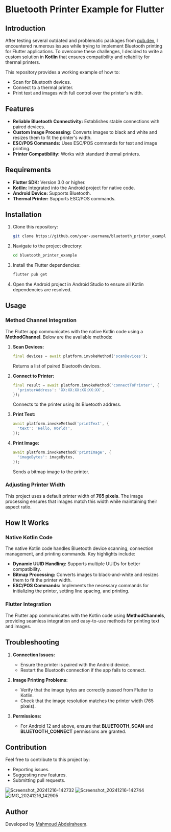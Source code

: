 # Bluetooth Printer Example for Flutter

## Introduction
After testing several outdated and problematic packages from [pub.dev](https://pub.dev), I encountered numerous issues while trying to implement Bluetooth printing for Flutter applications. To overcome these challenges, I decided to write a custom solution in **Kotlin** that ensures compatibility and reliability for thermal printers.

This repository provides a working example of how to:

- Scan for Bluetooth devices.
- Connect to a thermal printer.
- Print text and images with full control over the printer's width.

## Features
- **Reliable Bluetooth Connectivity:** Establishes stable connections with paired devices.
- **Custom Image Processing:** Converts images to black and white and resizes them to fit the printer's width.
- **ESC/POS Commands:** Uses ESC/POS commands for text and image printing.
- **Printer Compatibility:** Works with standard thermal printers.

## Requirements

- **Flutter SDK:** Version 3.0 or higher.
- **Kotlin:** Integrated into the Android project for native code.
- **Android Device:** Supports Bluetooth.
- **Thermal Printer:** Supports ESC/POS commands.

## Installation
1. Clone this repository:
   ```bash
   git clone https://github.com/your-username/bluetooth_printer_example.git
   ```

2. Navigate to the project directory:
   ```bash
   cd bluetooth_printer_example
   ```

3. Install the Flutter dependencies:
   ```bash
   flutter pub get
   ```

4. Open the Android project in Android Studio to ensure all Kotlin dependencies are resolved.

## Usage

### Method Channel Integration
The Flutter app communicates with the native Kotlin code using a **MethodChannel**. Below are the available methods:

1. **Scan Devices:**
   ```dart
   final devices = await platform.invokeMethod('scanDevices');
   ```

   Returns a list of paired Bluetooth devices.

2. **Connect to Printer:**
   ```dart
   final result = await platform.invokeMethod('connectToPrinter', {
     'printerAddress': 'XX:XX:XX:XX:XX:XX',
   });
   ```

   Connects to the printer using its Bluetooth address.

3. **Print Text:**
   ```dart
   await platform.invokeMethod('printText', {
     'text': 'Hello, World!',
   });
   ```

4. **Print Image:**
   ```dart
   await platform.invokeMethod('printImage', {
     'imageBytes': imageBytes,
   });
   ```
   Sends a bitmap image to the printer.

### Adjusting Printer Width
This project uses a default printer width of **765 pixels**. The image processing ensures that images match this width while maintaining their aspect ratio.

## How It Works

### Native Kotlin Code
The native Kotlin code handles Bluetooth device scanning, connection management, and printing commands. Key highlights include:

- **Dynamic UUID Handling:** Supports multiple UUIDs for better compatibility.
- **Bitmap Processing:** Converts images to black-and-white and resizes them to fit the printer width.
- **ESC/POS Commands:** Implements the necessary commands for initializing the printer, setting line spacing, and printing.

### Flutter Integration
The Flutter app communicates with the Kotlin code using **MethodChannels**, providing seamless integration and easy-to-use methods for printing text and images.

## Troubleshooting

1. **Connection Issues:**
   - Ensure the printer is paired with the Android device.
   - Restart the Bluetooth connection if the app fails to connect.

2. **Image Printing Problems:**
   - Verify that the image bytes are correctly passed from Flutter to Kotlin.
   - Check that the image resolution matches the printer width (765 pixels).

3. **Permissions:**
   - For Android 12 and above, ensure that **BLUETOOTH_SCAN** and **BLUETOOTH_CONNECT** permissions are granted.

## Contribution
Feel free to contribute to this project by:

- Reporting issues.
- Suggesting new features.
- Submitting pull requests.


![Screenshot_20241216-142732](https://github.com/user-attachments/assets/cb61b701-1dcb-40d6-85f0-636fbfc5b4d4)
![Screenshot_20241216-142744](https://github.com/user-attachments/assets/613cf4b2-751b-4904-bc29-21b1d1e36671)
![IMG_20241216_142905](https://github.com/user-attachments/assets/245fca4c-ab14-4362-a140-7ed0f1797925)




## Author
Developed by [Mahmoud Abdelraheem](https://github.com/mahmoudAbdelraheem).


